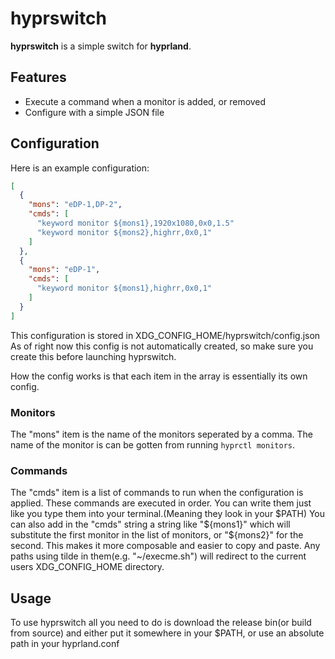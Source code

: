 # hyprswitch

**hyprswitch** is a simple switch for **hyprland**.

## Features
 - Execute a command when a monitor is added, or removed
 - Configure with a simple JSON file

## Configuration

Here is an example configuration:
```json
[
  {
    "mons": "eDP-1,DP-2",
    "cmds": [
      "keyword monitor ${mons1},1920x1080,0x0,1.5"
      "keyword monitor ${mons2},highrr,0x0,1"
    ]
  },
  {
    "mons": "eDP-1",
    "cmds": [
      "keyword monitor ${mons1},highrr,0x0,1"
    ]
  }
]
```
This configuration is stored in XDG_CONFIG_HOME/hyprswitch/config.json
As of right now this config is not automatically created, so make sure you create this before launching hyprswitch.

How the config works is that each item in the array is essentially its own config.
### Monitors
The "mons" item is the name of the monitors seperated by a comma.
The name of the monitor is can be gotten from running `hyprctl monitors`.

### Commands
The "cmds" item is a list of commands to run when the configuration is applied.
These commands are executed in order.
You can write them just like you type them into your terminal.(Meaning they look in your $PATH)
You can also add in the "cmds" string a string like "${mons1}" which will substitute the first monitor in the list of monitors, or "${mons2}" for the second.
This makes it more composable and easier to copy and paste.
Any paths using tilde in them(e.g. "~/execme.sh") will redirect to the current users XDG_CONFIG_HOME directory.


## Usage

To use hyprswitch all you need to do is download the release bin(or build from source) and either put it somewhere in your $PATH,
or use an absolute path in your hyprland.conf
